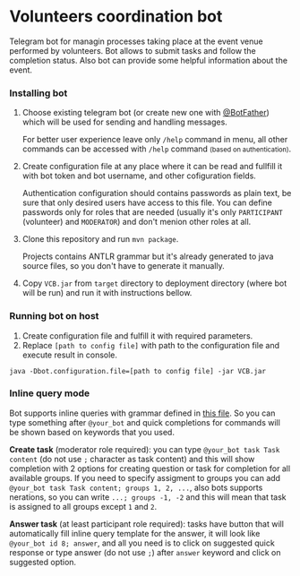 # Volunteers coordination bot

Telegram bot for managin processes taking place at the event venue performed by volunteers.
Bot allows to submit tasks and follow the completion status. 
Also bot can provide some helpful information about the event.

### Installing bot

1. Choose existing telegram bot (or create new one with [@BotFather](https://t.me/BotFather)) which will be used for sending and handling messages.

   For better user experience leave only `/help` command in menu, all other commands can be accessed with `/help` command <small>(based on authentication)</small>.
2. Create configuration file at any place where it can be read and fullfill it with bot token and bot username, and other cofiguration fields.

   Authentication configuration should contains passwords as plain text, be sure that only desired users have access to this file.
   You can define passwords only for roles that are needed (usually it's only `PARTICIPANT` (volunteer) and `MODERATOR`) and don't
   menion other roles at all.
4. Clone this repository and run `mvn package`.

   Projects contains ANTLR grammar but it's already generated to java source files, so you don't have to generate it manually.
5. Copy `VCB.jar` from `target` directory to deployment directory (where bot will be run) and run it with instructions bellow.

### Running bot on host

1. Create configuration file and fulfill it with required parameters.
2. Replace `[path to config file]` with path to the configuration file and execute result in console. 
```
java -Dbot.configuration.file=[path to config file] -jar VCB.jar
```

### Inline query mode

Bot supports inline queries with grammar defined in [this file](https://github.com/Shemplo/volunteers-coordination-bot/blob/master/src/main/resources/antlr/InlineQueryGrammar.g4). 
So you can type something after `@your_bot` and quick completions for commands will be shown based on keywords that you used.

**Create task** (moderator role required): you can type `@your_bot task Task content` (do not use `;` character as task content) and this will show completion with 2 options for creating question or task for completion for all available groups.
If you need to specify assigment to groups you can add `@your_bot task Task content; groups 1, 2, ...`, also bots supports nerations, so you can write `...; groups -1, -2` and this will mean that task is assigned to all groups except `1` and `2`.

**Answer task** (at least participant role required): tasks have button that will automatically fill inline query template for the answer, it will look like `@your_bot id 8; answer`, and all you need is to click on suggested quick response or 
type answer (do not use `;`) after `answer` keyword and click on suggested option.

